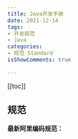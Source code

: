 ```yaml
---
title: Java开发手册
date: 2021-12-14
tags:
- 开发规范
- Java
categories:
- 规范 Standard
isShowComments: true

---
```


<Boxx/>

[[toc]]



## 规范

**最新阿里编码规范：** 



<Reward/>
